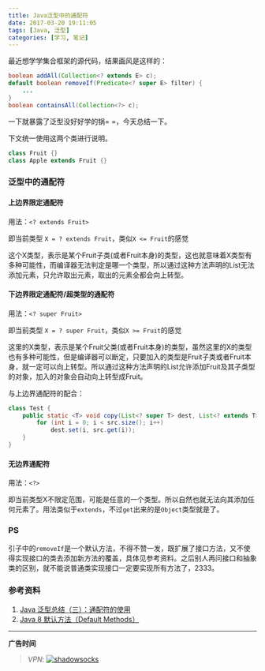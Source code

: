 ```yaml
---
title: Java泛型中的通配符
date: 2017-03-20 19:11:05
tags: [Java, 泛型]
categories: [学习, 笔记]
---
```


最近想学学集合框架的源代码，结果画风是这样的：

``` Java
boolean addAll(Collection<? extends E> c);
default boolean removeIf(Predicate<? super E> filter) {
	...
}
boolean containsAll(Collection<?> c);
```

一下就暴露了泛型没好好学的锅= =，今天总结一下。

<!--more-->

下文统一使用这两个类进行说明。

``` Java
class Fruit {}
class Apple extends Fruit {}
```

### 泛型中的通配符

#### 上边界限定通配符

用法：`<? extends Fruit>`

即当前类型 `X = ? extends Fruit`，类似`X <= Fruit`的感觉

这个X类型，表示是某个Fruit子类(或者Fruit本身)的类型，这也就意味着X类型有多种可能性，而编译器无法判定是哪一个类型，所以通过这种方法声明的List无法添加元素，只允许取出元素，取出的元素全都会向上转型。

#### 下边界限定通配符/超类型的通配符

用法：`<? super Fruit>`

即当前类型 `X = ? super Fruit`，类似`X >= Fruit`的感觉

这里的X类型，表示是某个Fruit父类(或者Fruit本身)的类型，虽然这里的X的类型也有多种可能性，但是编译器可以断定，只要加入的类型是Fruit子类或者Fruit本身，就一定可以向上转型。所以通过这种方法声明的List允许添加Fruit及其子类型的对象，加入的对象会自动向上转型成Fruit。

与上边界通配符的配合：
``` Java
class Test {
    public static <T> void copy(List<? super T> dest, List<? extends T> src) {
        for (int i = 0; i < src.size(); i++)
            dest.set(i, src.get(i));
    }
}
```

#### 无边界通配符

用法：`<?>`

即当前类型X不限定范围，可能是任意的一个类型。所以自然也就无法向其添加任何元素了。用法类似于`extends`，不过`get`出来的是`Object`类型就是了。

### PS

引子中的`removeIf`是一个默认方法，不得不赞一发，既扩展了接口方法，又不使得实现接口的类去添加新方法的覆盖，具体见参考资料。之后别人再问接口和抽象类的区别，就不能说普通类实现接口一定要实现所有方法了，2333。

### 参考资料

1. [Java 泛型总结（三）：通配符的使用](https://segmentfault.com/a/1190000005337789#articleHeader0)
2. [Java 8 默认方法（Default Methods）](http://ebnbin.com/2015/12/20/java-8-default-methods/)



---

**广告时间**



> *VPN*: <a href="https://portal.shadowsocks.la/aff.php?aff=11951" target="_blank">![shadowsocks](https://github.com/GooZy/GooZy.github.io/blob/hexo/source/images/shadowsocks.png?raw=true)</a>

